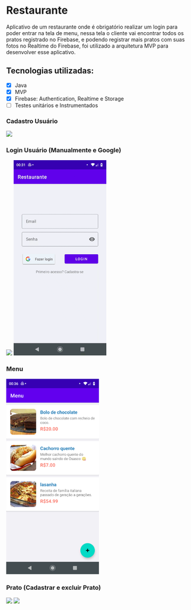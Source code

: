 # Restaurante

Aplicativo de um restaurante onde é obrigatório realizar um login para poder entrar na tela de menu, nessa tela o cliente vai encontrar todos os pratos registrado no Firebase, e podendo registrar mais pratos com suas fotos no Realtime do Firebase, foi utilizado a arquitetura MVP para desenvolver esse aplicativo.

## Tecnologias utilizadas:

- [x] Java
- [x] MVP
- [x] Firebase: Authentication, Realtime e Storage
- [ ] Testes unitários e Instrumentados

### Cadastro Usuário

<img src="img/cadastrarUsuario.gif" width="250" />

### Login Usuário (Manualmente e Google)

<div>
  <img src="img/loginUsuario.gif" width="250" />
  <img src="img/google.gif" width="250" />
<div/>

### Menu

<img src="img/menu.png" width="250" />

### Prato (Cadastrar e excluir Prato)

<div>
  <img src="img/prato.gif" width="250" />
  <img src="img/excluir.gif" width="250" />
<div/>
